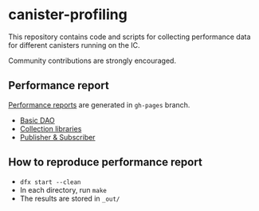 # canister-profiling

This repository contains code and scripts for collecting performance data for different canisters running on the IC.

Community contributions are strongly encouraged.

## Performance report

[Performance reports](http://dfinity.github.io/canister-profiling) are generated in `gh-pages` branch.

* [Basic DAO](http://dfinity.github.io/canister-profiling/basic_dao)
* [Collection libraries](http://dfinity.github.io/canister-profiling/collections)
* [Publisher & Subscriber](http://dfinity.github.io/canister-profiling/pub-sub)

## How to reproduce performance report

* `dfx start --clean`
* In each directory, run `make`
* The results are stored in `_out/`
